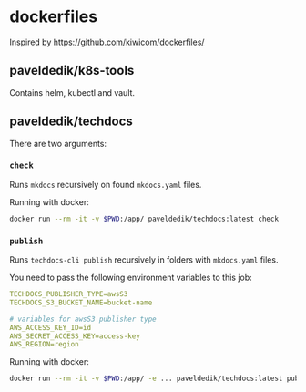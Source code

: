 # dockerfiles

Inspired by https://github.com/kiwicom/dockerfiles/

## paveldedik/k8s-tools

Contains helm, kubectl and vault.

## paveldedik/techdocs

There are two arguments:

### `check`

Runs `mkdocs` recursively on found `mkdocs.yaml` files.

Running with docker:

```bash
docker run --rm -it -v $PWD:/app/ paveldedik/techdocs:latest check
```

### `publish`

Runs `techdocs-cli publish` recursively in folders with `mkdocs.yaml` files.

You need to pass the following environment variables to this job:

```yaml
TECHDOCS_PUBLISHER_TYPE=awsS3
TECHDOCS_S3_BUCKET_NAME=bucket-name

# variables for awsS3 publisher type
AWS_ACCESS_KEY_ID=id
AWS_SECRET_ACCESS_KEY=access-key
AWS_REGION=region
```

Running with docker:

```bash
docker run --rm -it -v $PWD:/app/ -e ... paveldedik/techdocs:latest publish
```
